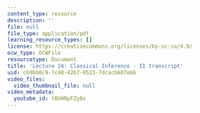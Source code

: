 ```yaml
---
content_type: resource
description: ''
file: null
file_type: application/pdf
learning_resource_types: []
license: https://creativecommons.org/licenses/by-nc-sa/4.0/
ocw_type: OCWFile
resourcetype: Document
title: 'Lecture 24: Classical Inference - II transcript'
uid: cb9bb0c9-7c48-42b7-9523-7dcacb607e66
video_files:
  video_thumbnail_file: null
video_metadata:
  youtube_id: tBUHRpFZy0s
---
```

